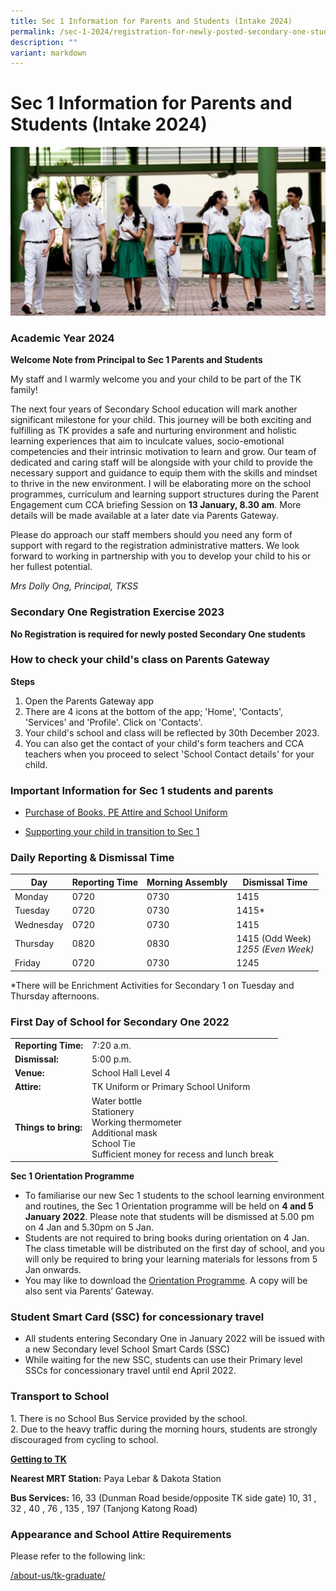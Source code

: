 ```yaml
---
title: Sec 1 Information for Parents and Students (Intake 2024)
permalink: /sec-1-2024/registration-for-newly-posted-secondary-one-students/
description: ""
variant: markdown
---
```

# Sec 1 Information for Parents and Students (Intake 2024)

[![](/images/Sec%201%202023/Academic-year-2022.png)](/images/Sec%201%202023/Academic-year-2022.png)

### **Academic Year 2024**

**Welcome Note from Principal to Sec 1 Parents and Students**

My staff and I warmly welcome you and your child to be part of the TK family!

The next four years of Secondary School education will mark another significant milestone for your child. This journey will be both exciting and fulfilling as TK provides a safe and nurturing environment and holistic learning experiences that aim to inculcate values, socio-emotional competencies and their intrinsic motivation to learn and grow. Our team of dedicated and caring staff will be alongside with your child to provide the necessary support and guidance to equip them with the skills and mindset to thrive in the new environment. I will be elaborating more on the school programmes, curriculum and learning support structures during the Parent Engagement cum CCA briefing Session on&nbsp;**13 January, 8.30 am**. More details will be made available at a later date via Parents Gateway.

Please do approach our staff members should you need any form of support with regard to the registration administrative matters. We look forward to working in partnership with you to develop your child to his or her fullest potential.

_Mrs Dolly Ong, Principal, TKSS_

### **Secondary One Registration Exercise 2023**

**No Registration is required for newly posted Secondary One students**

### **How to check your child's class on Parents Gateway**
**Steps**
1. Open the Parents Gateway app
2. There are 4 icons at the bottom of the app; 'Home', 'Contacts', 'Services' and 'Profile'. Click on 'Contacts'.
3. Your child's school and class will be reflected by 30th December 2023.
4. You can also get the contact of your child's form teachers and CCA teachers when you proceed to select 'School Contact details' for your child.

### **Important Information for Sec 1 students and parents**

*   <a href="/purchase-of-text-and-workbooks-pe-attire-and-school-uniform-2022/" target="_blank">Purchase of Books, PE Attire and School Uniform</a>

*   <a href="https://www.moe.gov.sg/secondary/transition-to-secondary" target="_blank">Supporting your child in transition to Sec 1</a>

### **Daily Reporting &amp; Dismissal Time**


| Day       | Reporting Time | Morning Assembly | Dismissal Time                        |
|-----------|----------------|------------------|---------------------------------------|
| Monday    | 0720           | 0730             | 1415                                  |
| Tuesday   | 0720           | 0730             | 1415*                                 |
| Wednesday | 0720           | 0730             | 1415                                  |
| Thursday  | 0820           | 0830             | 1415 (Odd Week)*<br>1255 (Even Week)* |
| Friday    | 0720           | 0730             | 1245                     |

\*There will be Enrichment Activities for Secondary 1 on Tuesday and Thursday afternoons.

### **First Day of School for Secondary One 2022**

|                  |                                                                                                                                   |
|------------------|-----------------------------------------------------------------------------------------------------------------------------------|
| **Reporting Time:**  | 7:20 a.m.                                                                                                                         |
| **Dismissal:**       | 5:00 p.m.                                                                                                                         |
| **Venue:**           | School Hall Level 4                                                                                                               |
| **Attire:**          | TK Uniform or Primary School Uniform                                                                                              |
| **Things to bring:** | Water bottle<br>Stationery<br>Working thermometer<br>Additional mask<br>School Tie<br>Sufficient money for recess and lunch break |

**Sec 1 Orientation Programme**

*   To familiarise our new Sec 1 students to the school learning environment and routines, the Sec 1 Orientation programme will be held on&nbsp;**4 and 5 January 2022**. Please note that students will be dismissed at 5.00 pm on 4 Jan and 5.30pm on 5 Jan.
*   Students are not required to bring books during orientation on 4 Jan. The class timetable will be distributed on the first day of school, and you will only be required to bring your learning materials for lessons from 5 Jan onwards.
*   You may like to download the&nbsp;[Orientation Programme](/files/Sec1%202023/Orientation_-Investiture_Programme_2022-PG.pdf).&nbsp;A copy will be also sent via Parents’ Gateway.

### **Student Smart Card (SSC) for concessionary travel**

*   All students entering Secondary One in January 2022 will be issued with a new Secondary level School Smart Cards (SSC)
*   While waiting for the new SSC, students can use their Primary level SSCs for concessionary travel until end April 2022.

### **Transport to School**

1\.  There is no School Bus Service provided by the school.  
2\.  Due to the heavy traffic during the morning hours, students are strongly discouraged from cycling to school.

<b><u>Getting to TK</u></b>

**Nearest MRT Station:**&nbsp;Paya Lebar &amp; Dakota Station

**Bus Services:**&nbsp;16, 33 (Dunman Road beside/opposite TK side&nbsp;gate) 10, 31 , 32&nbsp;, 40 , 76 , 135 , 197 (Tanjong Katong Road)

### **Appearance and School Attire Requirements**

Please refer to the following link:

[/about-us/tk-graduate/](/about-us/tk-graduate/)